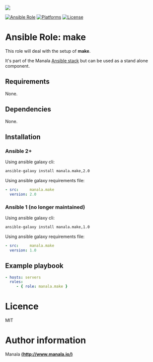 <img src="http://www.elao.com/images/corpo/logo_red_small.png"/>

[![Ansible Role](https://img.shields.io/ansible/role/5537.svg?style=plastic)](https://galaxy.ansible.com/list#/roles/5537) [![Platforms](https://img.shields.io/badge/platforms-debian-lightgrey.svg?style=plastic)](#) [![License](http://img.shields.io/:license-mit-lightgrey.svg?style=plastic)](#)

# Ansible Role: make

This role will deal with the setup of __make__.

It's part of the Manala <a href="http://www.manala.io" target="_blank">Ansible stack</a> but can be used as a stand alone component.

## Requirements

None.

## Dependencies

None.

## Installation

### Ansible 2+

Using ansible galaxy cli:

```bash
ansible-galaxy install manala.make,2.0
```

Using ansible galaxy requirements file:

```yaml
- src:     manala.make
  version: 2.0
```

### Ansible 1 (no longer maintained)

Using ansible galaxy cli:

```bash
ansible-galaxy install manala.make,1.0
```

Using ansible galaxy requirements file:

```yaml
- src:     manala.make
  version: 1.0
```

## Example playbook

```yaml
- hosts: servers
  roles:
     - { role: manala.make }
```

# Licence

MIT

# Author information

Manala [**(http://www.manala.io/)**](http://www.manala.io)
